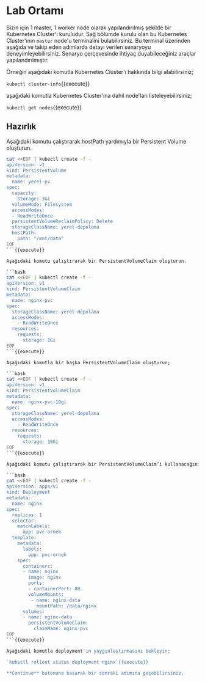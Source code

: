 # Lab Ortamı

Sizin için 1 master, 1 worker node olarak yapılandırılmış şekilde bir Kubernetes Cluster'ı kuruludur. Sağ bölümde kurulu olan bu Kubernetes Cluster'ının `master` node'u terminalini bulabilirsiniz. Bu terminal üzerinden aşağıda ve takip eden adımlarda detayı verilen senaryoyu deneyimleyebilirsiniz. Senaryo çerçevesinde ihtiyaç duyabileceğiniz araçlar yapılandırılmıştır.

Örneğin aşağıdaki komutla Kubernetes Cluster'ı hakkında bilgi alabilirsiniz;

`kubectl cluster-info`{{execute}}

aşağıdaki komutla Kubernetes Cluster'ına dahil node'ları listeleyebilirsiniz;

`kubectl get nodes`{{execute}}

## Hazırlık

Aşağıdaki komutu çalıştırarak hostPath yardımıyla bir Persistent Volume oluşturun.

```bash
cat <<EOF | kubectl create -f -
apiVersion: v1
kind: PersistentVolume
metadata:
  name: yerel-pv
spec:
  capacity:
    storage: 3Gi
  volumeMode: Filesystem
  accessModes:
  - ReadWriteOnce
  persistentVolumeReclaimPolicy: Delete
  storageClassName: yerel-depolama
  hostPath:
    path: "/mnt/data"
EOF
```{{execute}}

Aşağıdaki komutu çalıştırarak bir PersistentVolumeClaim oluşturun.

```bash
cat <<EOF | kubectl create -f -
apiVersion: v1
kind: PersistentVolumeClaim
metadata:
  name: nginx-pvc
spec:
  storageClassName: yerel-depolama
  accessModes:
    - ReadWriteOnce
  resources:
    requests:
      storage: 1Gi
EOF
```{{execute}}

Aşağıdaki komutla bir başka PersistentVolumeClaim oluşturun;

```bash
cat <<EOF | kubectl create -f -
apiVersion: v1
kind: PersistentVolumeClaim
metadata:
  name: nginx-pvc-10gi
spec:
  storageClassName: yerel-depolama
  accessModes:
    - ReadWriteOnce
  resources:
    requests:
      storage: 10Gi
EOF
```{{execute}}

Aşağıdaki komutu çalıştırarak bir PersistentVolumeClaim’i kullanacağınız bir Deployment oluşturun.

```bash
cat <<EOF | kubectl create -f -
apiVersion: apps/v1
kind: Deployment
metadata:
  name: nginx
spec:
  replicas: 1
  selector:
    matchLabels:
      app: pvc-ornek
  template:
    metadata:
      labels:
        app: pvc-ornek
    spec:
      containers:
      - name: nginx
        image: nginx
        ports:
        - containerPort: 80
        volumeMounts:
         - name: nginx-data
           mountPath: /data/nginx
      volumes:
      - name: nginx-data
        persistentVolumeClaim:
          claimName: nginx-pvc
EOF
```{{execute}}

Aşağıdaki komutla deployment'ın yaygınlaştırmasını bekleyin;

`kubectl rollout status deployment nginx`{{execute}}

**Continue** butonuna basarak bir sonraki adımına geçebilirsiniz.
